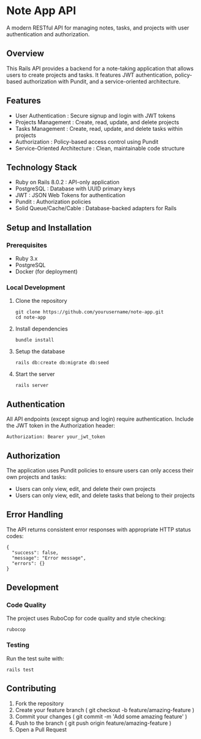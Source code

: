 # Note App API
A modern RESTful API for managing notes, tasks, and projects with user authentication and authorization.

## Overview
This Rails API provides a backend for a note-taking application that allows users to create projects and tasks. It features JWT authentication, policy-based authorization with Pundit, and a service-oriented architecture.

## Features
- User Authentication : Secure signup and login with JWT tokens
- Projects Management : Create, read, update, and delete projects
- Tasks Management : Create, read, update, and delete tasks within projects
- Authorization : Policy-based access control using Pundit
- Service-Oriented Architecture : Clean, maintainable code structure
## Technology Stack
- Ruby on Rails 8.0.2 : API-only application
- PostgreSQL : Database with UUID primary keys
- JWT : JSON Web Tokens for authentication
- Pundit : Authorization policies
- Solid Queue/Cache/Cable : Database-backed adapters for Rails
## Setup and Installation
### Prerequisites
- Ruby 3.x
- PostgreSQL
- Docker (for deployment)
### Local Development
1. Clone the repository
   
   ```
   git clone https://github.com/yourusername/note-app.git
   cd note-app
   ```
2. Install dependencies
   
   ```
   bundle install
   ```
3. Setup the database
   
   ```
   rails db:create db:migrate db:seed
   ```
4. Start the server
   
   ```
   rails server
   ```
## Authentication
All API endpoints (except signup and login) require authentication. Include the JWT token in the Authorization header:

```
Authorization: Bearer your_jwt_token
```
## Authorization
The application uses Pundit policies to ensure users can only access their own projects and tasks:

- Users can only view, edit, and delete their own projects
- Users can only view, edit, and delete tasks that belong to their projects
## Error Handling
The API returns consistent error responses with appropriate HTTP status codes:

```
{
  "success": false,
  "message": "Error message",
  "errors": {}
}
```
## Development
### Code Quality
The project uses RuboCop for code quality and style checking:

```
rubocop
```
### Testing
Run the test suite with:

```
rails test
```

## Contributing
1. Fork the repository
2. Create your feature branch ( git checkout -b feature/amazing-feature )
3. Commit your changes ( git commit -m 'Add some amazing feature' )
4. Push to the branch ( git push origin feature/amazing-feature )
5. Open a Pull Request